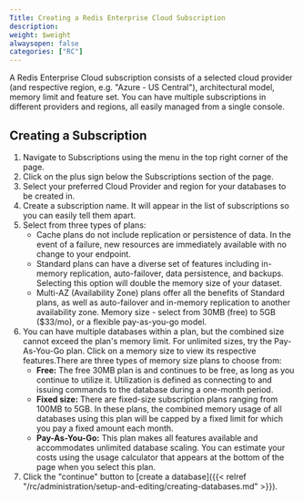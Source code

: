 ```yaml
---
Title: Creating a Redis Enterprise Cloud Subscription
description: 
weight: $weight
alwaysopen: false
categories: ["RC"]
---
```

A Redis Enterprise Cloud subscription consists of a selected cloud
provider (and respective region, e.g. "Azure - US Central"),
architectural model, memory limit and feature set. You can have multiple
subscriptions in different providers and regions, all easily managed
from a single console.

## Creating a Subscription

1. Navigate to Subscriptions using the menu in the top right corner of
    the page.
1. Click on the plus sign below the Subscriptions section of the page.
1. Select your preferred Cloud Provider and region for your databases
    to be created in.
1. Create a subscription name. It will appear in the list of
    subscriptions so you can easily tell them apart.
1. Select from three types of plans:
   - Cache plans do not include replication or persistence of data.
        In the event of a failure, new resources are immediately
        available with no change to your endpoint.
   - Standard plans can have a diverse set of features including
        in-memory replication, auto-failover, data persistence, and
        backups. Selecting this option will double the memory size of
        your dataset.
   - Multi-AZ (Availability Zone) plans offer all the benefits of
        Standard plans, as well as auto-failover and in-memory
        replication to another availability zone. Memory size - select
        from 30MB (free) to 5GB ($33/mo), or a flexible pay-as-you-go
        model.
1. You can have multiple databases within a plan, but the combined size
    cannot exceed the plan's memory limit. For unlimited sizes, try the
    Pay-As-You-Go plan. Click on a memory size to view its respective
    features.There are three types of memory size plans to choose from:
   - **Free:** The free 30MB plan is and continues to be free, as
        long as you continue to utilize it. Utilization is defined as
        connecting to and issuing commands to the database during a
        one-month period.
   - **Fixed size:** There are fixed-size subscription plans ranging
        from 100MB to 5GB. In these plans, the combined memory usage of
        all databases using this plan will be capped by a fixed limit
        for which you pay a fixed amount each month.
   - **Pay-As-You-Go:** This plan makes all features available and
        accommodates unlimited database scaling. You can estimate your
        costs using the usage calculator that appears at the bottom of
        the page when you select this plan.
1. Click the "continue" button to [create a
    database]({{< relref "/rc/administration/setup-and-editing/creating-databases.md" >}}).
